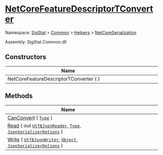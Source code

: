 # [NetCoreFeatureDescriptorTConverter](./NetCoreFeatureDescriptorTConverter.md)

Namespace: [SigStat]() > [Common](./../../README.md) > [Helpers](./../README.md) > [NetCoreSerialization](./README.md)

Assembly: SigStat.Common.dll


## Constructors

| Name | Summary | 
| --- | --- | 
| NetCoreFeatureDescriptorTConverter (  )<div style="width: 400px">| <div style="width: 400px">| <br>


## Methods

| Name | Summary | 
| --- | --- | 
| [CanConvert](./Methods/NetCoreFeatureDescriptorTConverter-100664076.md) ( [`Type`](https://docs.microsoft.com/en-us/dotnet/api/System.Type) )<div style="width: 400px">| <div style="width: 400px">| <br>
| [Read](./Methods/NetCoreFeatureDescriptorTConverter-100664077.md) ( out [`Utf8JsonReader`](https://docs.microsoft.com/en-us/dotnet/api/System.Text.Json.Utf8JsonReader), [`Type`](https://docs.microsoft.com/en-us/dotnet/api/System.Type), [`JsonSerializerOptions`](https://docs.microsoft.com/en-us/dotnet/api/System.Text.Json.JsonSerializerOptions) )<div style="width: 400px">| <div style="width: 400px">| <br>
| [Write](./Methods/NetCoreFeatureDescriptorTConverter-100664078.md) ( [`Utf8JsonWriter`](https://docs.microsoft.com/en-us/dotnet/api/System.Text.Json.Utf8JsonWriter), [`Object`](https://docs.microsoft.com/en-us/dotnet/api/System.Object), [`JsonSerializerOptions`](https://docs.microsoft.com/en-us/dotnet/api/System.Text.Json.JsonSerializerOptions) )<div style="width: 400px">| <div style="width: 400px">| <br>


